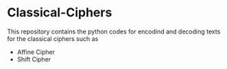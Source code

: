 # Classical-Ciphers
This repository contains the python codes for encodind and decoding texts for the classical ciphers such as
- Affine Cipher
- Shift Cipher


